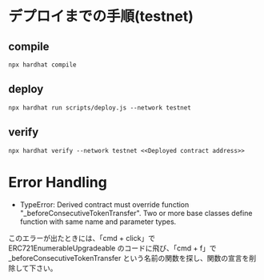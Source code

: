 # デプロイまでの手順(testnet)

## compile

```
npx hardhat compile
```

## deploy

```
npx hardhat run scripts/deploy.js --network testnet
```

## verify

```
npx hardhat verify --network testnet <<Deployed contract address>>
```

# Error Handling

- TypeError: Derived contract must override function "\_beforeConsecutiveTokenTransfer". Two or more base classes define function with same name and parameter types.

このエラーが出たときには、「cmd + click」で ERC721EnumerableUpgradeable のコードに飛び、「cmd + f」で \_beforeConsecutiveTokenTransfer という名前の関数を探し、関数の宣言を削除して下さい。
